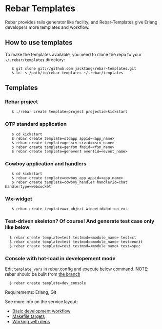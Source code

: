 # Rebar Templates #

Rebar provides rails generator like facility, and Rebar-Templates give Erlang developers more templates and workflow.

## How to use templates ##

To make the templates available, you need to clone the repo to your
`~/.rebar/templates` directory:
```
   $ git clone git://github.com:jacktang/rebar-templates.git
   $ ln -s /path/to/rebar-templates ~/.rebar/templates
```
## Templates

### Rebar project
```
   $ ./rebar create template=project projectid=kickstart
```

### OTP standard application
```
   $ cd kickstart
   $ rebar create template=stdapp appid=<app_name>
   $ rebar create template=gensrv srvid=<srv_name>
   $ rebar create template=genfsm fmsid=<fsn_name>
   $ rebar create template=genevent eventid=<event_name>
```

### Cowboy application and handlers
```
   $ cd kickstart
   $ rebar create template=cowboy_app appid=<app_name>
   $ rebar create template=cowboy_handler handlerid=chat handlertype=websocket
```

### Wx-widget
```
   $ rebar create template=wx_object widgetid=button_ext
```

### Test-driven skeleton? Of course! And generate test case only like below
```
  $ rebar create template=test testmod=<module_name> test=ct
  $ rebar create template=test testmod=<module_name> test=eunit
  $ rebar create template=test testmod=<module_name> test=spec
```

### Console with hot-load in developement mode

Edit `template_vars` in rebar.config and execute below command.
NOTE: rebar should be built from [the branch](https://github.com/jacktang/rebar/tree/ext-template)
```
  $ rebar create template=dev_console
```

Requirements: Erlang, Git


See more info on the service layout:
 * [Basic development workflow](service/DEV.md)
 * [Makefile targets](service/MAKE.md)
 * [Working with deps](service/DEPS.md)
